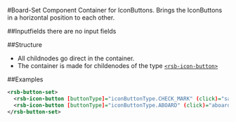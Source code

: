 #Board-Set Component
Container for IconButtons. Brings the IconButtons in a horizontal position to each other.  

##Inputfields
there are no input fields

##Structure
* All childnodes go direct in the container.
* The container is made for childenodes of the type [`<rsb-icon-button>`](../icon-button)

##Examples
```xml
<rsb-button-set>
  <rsb-icon-button [buttonType]="iconButtonType.CHECK_MARK" (click)="save()"></rsb-icon-button>
  <rsb-icon-button [buttonType]="iconButtonType.ABOARD" (click)="aboard()"></rsb-icon-button>
</rsb-button-set>
```

